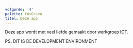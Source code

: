 ```yaml
---
volgorde: '4'
palette: fosGreen
titel: Deze app
---
```


Deze app wordt met veel liefde gemaakt door werkgroep ICT.

PS. DIT IS DE DEVELOPMENT ENVIRONMENT
